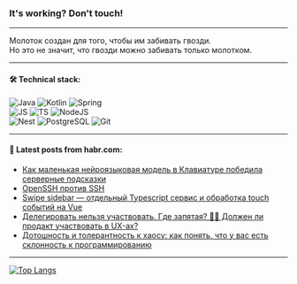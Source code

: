### It's working? Don't touch!

---
Молоток создан для того, чтобы им забивать гвозди. <br>
Но это не значит, что гвозди можно забивать только молотком.

---

#### 🛠️ Technical stack:

![Java](https://img.shields.io/badge/Java-informational?logo=Oracle&style=flat&logoColor=white&color=FF4500)
![Kotlin](https://img.shields.io/badge/Kotlin-informational?logo=Kotlin&style=flat&logoColor=white&color=774D97)
![Spring](https://img.shields.io/badge/SpringBoot-informational?logo=SpringBoot&style=flat&logoColor=white&color=6DB33F) <br>
![JS](https://img.shields.io/badge/JS-informational?logo=javaScript&style=flat&logoColor=black&color=F7Df1E)
![TS](https://img.shields.io/badge/TypeScript-informational?logo=typeScript&style=flat&logoColor=black&color=0667A8)
![NodeJS](https://img.shields.io/badge/NodeJS-informational?logo=node.js&style=flat&logoColor=white&color=70A760) <br>
![Nest](https://img.shields.io/badge/NestJS-informational?logo=NestJS&style=flat&logoColor=white&color=E0234E)
![PostgreSQL](https://img.shields.io/badge/PostgreSQL-informational?logo=PostgreSQL&style=flat&logoColor=white&color=DAA520)
![Git](https://img.shields.io/badge/Git-informational?logo=git&style=flat&logoColor=white&color=778899)

___

#### 💬 Latest posts from habr.com:

<!-- BLOG-POST-LIST:START -->
- [Как маленькая нейроязыковая модель в Клавиатуре победила серверные подсказки](https://habr.com/ru/companies/yandex/articles/751598/?utm_source=habrahabr&utm_medium=rss&utm_campaign=751598)
- [OpenSSH против SSH](https://habr.com/ru/companies/ruvds/articles/751756/?utm_source=habrahabr&utm_medium=rss&utm_campaign=751756)
- [Swipe sidebar — отдельный Typescript сервис и обработка touch событий на Vue](https://habr.com/ru/articles/751618/?utm_source=habrahabr&utm_medium=rss&utm_campaign=751618)
- [Делегировать нельзя участвовать. Где запятая? 🤷‍♂ Должен ли продакт участвовать в UX-ах?](https://habr.com/ru/articles/751936/?utm_source=habrahabr&utm_medium=rss&utm_campaign=751936)
- [Дотошность и толерантность к хаосу: как понять, что у вас есть склонность к программированию](https://habr.com/ru/companies/yandex_praktikum/articles/751708/?utm_source=habrahabr&utm_medium=rss&utm_campaign=751708)
<!-- BLOG-POST-LIST:END -->

---
[![Top Langs](https://github-readme-stats-git-master-advtsetting-gmailcom.vercel.app/api/top-langs/?username=zloylis&langs_count=10&hide_title=false&title_color=e6edf3&size_weight=0.5&count_weight=0.5&layout=compact&hide_border=true&theme=dracula)](https://github.com/zloylis)

<!-- ![GitHub stats](https://github-readme-stats-git-master-advtsetting-gmailcom.vercel.app/api?username=zloylis&show_icons=true&hide_border=true&theme=dracula&hide_title=true&include_all_commits=true&count_private=true&hide=contribs&hide_rank=true) -->
